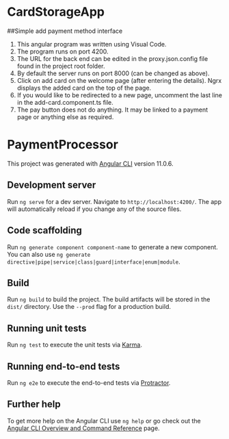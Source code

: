 # CardStorageApp
##Simple add payment method interface

1. This angular program was written using Visual Code.
2. The program runs on port 4200.
3. The URL for the back end can be edited in the proxy.json.config file found in the  project root folder.
4. By default the server runs on port 8000 (can be changed as above).
5. Click on add card on the welcome page (after entering the details). Ngrx displays the added card on the top of the page.
6. If you would like to be redirected to a new page, uncomment the last line in the add-card.component.ts file.
7. The pay button does not do anything. It may be linked to a payment page or anything else as required.

# PaymentProcessor

This project was generated with [Angular CLI](https://github.com/angular/angular-cli) version 11.0.6.

## Development server

Run `ng serve` for a dev server. Navigate to `http://localhost:4200/`. The app will automatically reload if you change any of the source files.

## Code scaffolding

Run `ng generate component component-name` to generate a new component. You can also use `ng generate directive|pipe|service|class|guard|interface|enum|module`.

## Build

Run `ng build` to build the project. The build artifacts will be stored in the `dist/` directory. Use the `--prod` flag for a production build.

## Running unit tests

Run `ng test` to execute the unit tests via [Karma](https://karma-runner.github.io).

## Running end-to-end tests

Run `ng e2e` to execute the end-to-end tests via [Protractor](http://www.protractortest.org/).

## Further help

To get more help on the Angular CLI use `ng help` or go check out the [Angular CLI Overview and Command Reference](https://angular.io/cli) page.

